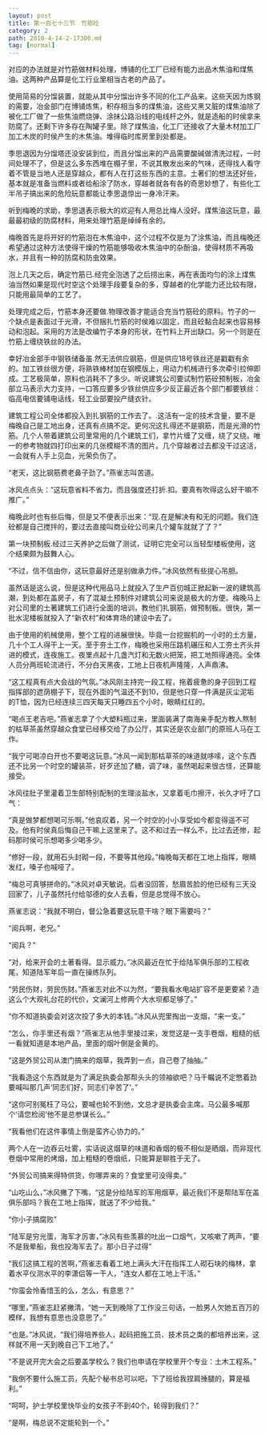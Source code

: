 ```yaml
---
layout: post
title: 第一百七十三节　竹筋砼
category: 2
path: 2010-4-14-2-17300.md
tag: [normal]
---
```


对应的办法就是对竹筋做材料处理，博铺的化工厂已经有能力出品木焦油和煤焦油。这两种产品算是化工行业里相当古老的产品了。

使用简易的分馏装置，就能从其中分馏出许多不同的化工产品来。这些天因为炼钢的需要，冶金部门在博铺炼焦，积存相当多的煤焦油，这些又黑又脏的煤焦油除了被化工厂做了一些焦油燃烧弹、涂抹公路沿线的电线杆之外，就是造船的时侯拿来防腐了。还剩下许多存在陶罐子里。除了煤焦油，化工厂还接收了大量木材加工厂加工木炭的时侯产生的木焦油。堆得临时库房里到处都是。

季思退因为分馏塔还没安装到位，而且分馏出来的产品需要酸碱做清洗过程，一时间处理不了，但是这么多东西堆在棚子里，不说其散发出来的气味，还得找人看守着不管是当地人还是穿越众，都有人在打这些东西的主意。土著们的想法还好些，基本就是准备当燃料或者给船涂了防水，穿越者就各有各的奇思妙想了，有些化工半吊子搞出来的危险玩意都能让季思退惊出一身冷汗来。

听到梅晚的求助，季思退表示极大的欢迎有人用总比梅人没好。煤焦油这玩意，最最最初级的防腐材料，用来处理竹筋是绰绰有余的。

梅晚首先是将开好的竹筋泡在木焦油中，这个过程不仅是为了涂焦油，而且梅晚还希望通过这种方法使得干燥的竹筋能够吸收木焦油中的杂酚油，使得材质不再吸水，并且有一种的防腐和防虫效果。

泡上几天之后，确定竹筋已.经完全泡透了之后捞出来，再在表面均匀的涂上煤焦油当然如果是现代时空这个处理手段要复杂的多，穿越者的化学能力还比较有限，只能用最简单的工艺了。

处理完成之后，竹筋本身还要做.物理改善才能适合充当竹筋砼的原料。竹子的一个缺点是表面过于光滑，不但捆扎竹筋的时侯难以固定，而且砼黏合起来也容易移动和泡起。采用的方法是改编竹子本身的形状，在竹料上开出缺口。另一个则是在竹筋上缠绕铁丝的办法。

幸好冶金部手中钢铁储备虽.然无法供应钢筋，但是供应18号铁丝还是戳戳有余的。加工铁丝很方便，将熟铁棒材加在钢模版上，用动力机械进行多次牵引拉伸即成。工艺极简单，原料也消耗不了多少。听说建筑公司要试制竹筋砼预制板，冶金部立马表示大力支持，一口答应要多少铁丝供应多少反正最近各个部门都要铁丝：临高电信要铺电话线，轻工业部要投产缝衣针。

建筑工程公司全体都投入到扎钢筋的工作去了。.这活有一定的技术含量，要不是梅晚自己是工地出身，还真有点搞不定。更何况这扎得还不是钢筋，而是光滑的竹筋。几个人带着建筑公司里常用的几个建筑工们，拿竹片缠了又缠，绕了又绕。唯一的参考物就四打印出来的几张模糊不清的图片。几个穿越者过去都没干过这活，一会就有人手上见血，光荣负伤了。

“老天，这比钢筋费老鼻子劲了。”燕雀志叫苦道。

冰风点点头：“这玩意省料不省力。而且强度还打折.扣。要真有吹得这么好干嘛不推广。”

梅晚此时也有些后悔，但是又不便表示出来：“现.在是解决有和无的问题。我们连砼都是自己搅拌的，要过去直接叫商业砼公司来几个罐车就就了了？”

第一块预制板.经过三天养护之后做了测试，证明它完全可以当轻型楼板使用，这个结果颇为鼓舞人心。

“不过，信不信由你，这玩意最好还是别做承力件。”冰风依然有些提心吊胆。

虽然话是这么说，但是这种代用品马上就投入了生产百仞城正掀起新一波的建筑高潮，到处都在盖房子，有了混凝土预制件对建筑公司来说是极大的方便。梅晚马上对公司里的土著建筑工们进行全面的培训，教他们扎钢筋，做预制板。很快，第一批水泥楼板就投入了“新农村”和体育场的建设中去了。

由于使用的机械使用，整个工程的进展很快。毕竟一台挖掘机的一小时的土方量，几十个工人得干上一天。至于夯土工作，梅晚也采用压路机碾压和人工夯土齐头并进的模式，连夜施工。夜里点起十几盏汽灯和无数火把笼，把工地照得通亮。全体人员分两班轮流进行，不分白天黑夜，工地上日夜机声隆隆，人声鼎沸。

“这工程真有点大会战的气氛。”冰风刚主持完一段工程，拖着疲惫的身子回到工程指挥部的遮荫棚子下，现在外面的气温还不到10，但是他只穿一件满是灰尘泥垢的T恤，因为已经连续三四天每天只睡四五个小时，眼睛红红的。

“喝点王老吉吧。”燕雀志拿了个大塑料瓶过来，里面装满了南海亲手配方教人熬制的枯草茶虽然穿越众食堂已经移交给了办公厅，其实还是农业部门的原班人马在工作。

“我宁可喝凉白开也不要喝这玩意。”冰风一闻到那枯草茶的味道就哆嗦，这个东西还不比另一个时空的罐装茶，好歹还加了糖，调了味，虽然喝起来很古怪，还算能接受。

冰风往肚子里灌着卫生部特别配制的生理淡盐水，又拿着毛巾擦汗，长久才吁了口气：

“真是做梦都想喝可乐啊。”他哀叹着，另一个时空的小小享受如今都变得遥不可及。他有时侯真后悔自己干嘛上这里来了。这不和过去一样么不，比过去还惨，起码那时侯可乐想喝多少喝多少。

“修好一段，就用石头封砌一段，不要等其他段。”梅晚每天都在工地上指挥，眼睛发红，嗓子也喊哑了。

“梅总可真够拼命的。”冰风对卓天敏说。后者没回答，愁眉苦脸的他已经有三天没回家了，儿子虽然托付给邬德的女人去看，但是总觉得不放心。

燕雀志说：“我就不明白，督公急着要这玩意干啥？眼下需要吗？”

“阅兵啊，老兄。”

“阅兵？”

“对，给来开会的土著看得。显示威力。”冰风最近在忙于给陆军俱乐部的工程收尾，知道陆军年后一直在操练队列。

“劳民伤财，劳民伤财。”燕雀志对此不以为然，“要我看水电站扩容不是更要紧？造这么个大观礼台花的代价，文澜河上修两个大水坝都足够了。”

“你不知道执委会对这次投了多大的本钱。”冰风从兜里掏出一支烟，“来一支。”

“怎么，你手里还有烟？”燕雀志从他手里接过来，发觉这是一支手卷烟，粗糙的纸一看就知道是本地产品，里面的烟叶倒是金黄的。

“这是外贸公司从澳门搞来的烟草，我弄到一点，自己卷了抽抽。”

“我看造这个东西就是为了满足执委会那帮头头的领袖欲吧？马千瞩说不定憋着劲要喊叫那几声‘同志们好，同志们辛苦了’。”

“这你可别冤枉了马公，要喊也轮不到他，文总才是执委会主席。马公最多喊那个‘请您检阅’他不是总参谋长么。”

“我看他们在这件事情上倒是蛮齐心协力的。”

两个人在一边吞云吐雾，实话说这烟草的味道和香烟的极不相似是晒烟，而非现代卷烟中常用的烤烟，加上粗糙的卷烟纸，只能算是聊胜于无了。

“外贸公司搞来得特供货，你哪弄来的？食堂里可没得卖。”

“山吃山么，”冰风撇了下嘴，“这是分给陆军的军用烟草，最近我们不是帮陆军在盖俱乐部吗？我在工地上指挥，就送了不少给我。”

“你小子搞腐败”

“陆军是穷光蛋，海军才厉害，”冰风有些羡慕的吐出一口烟气，又咳嗽了两声，“要不是我晕船，我也投海军去了。那小日子过得”

“我们这搞工程的苦啊，”燕雀志看着工地上满头大汗在指挥工人砌石块的梅林，拿着水平仪测水平的李潇侣等一干人，“连女人都在工地上干活。”

“你蛮会怜香惜玉的么，怎么，有意思？”

“哪里，”燕雀志赶紧撇清，“她一天到晚除了工作没三句话，一脸男人欠她五百万的模样，我想有意思也没意思了。”

“也是。”冰风说，“我们得培养些人，起码把施工员、技术员之类的都培养出来，这样就不用一天到晚自己下工地了。”

“不是说开完大会之后要盖学校么？我们也申请在学校里开个专业：土木工程系。”

“我倒不要什么施工员，先配个秘书总可以吧，下了班给我捏肩捶腿的，算是福利。”

“呵呵，护士学校里快毕业的女孩子不到40个，轮得到我们？”

“是啊，梅总说不定能轮到一个。”